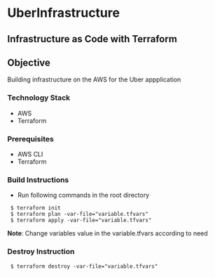 # UberInfrastructure

## Infrastructure as Code with Terraform

## Objective
Building infrastructure on the AWS for the Uber appplication  

### Technology Stack
* AWS
* Terraform

### Prerequisites
* AWS CLI
* Terraform


### Build Instructions
- Run following commands in the root directory
```
 $ terraform init
 $ terraform plan -var-file="variable.tfvars"
 $ terraform apply -var-file="variable.tfvars"
```

<b>Note</b>: Change variables value in the variable.tfvars according to need 

### Destroy Instruction 
```
 $ terraform destroy -var-file="variable.tfvars"
```